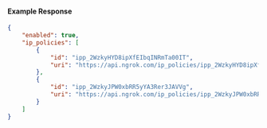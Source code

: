 <!-- Code generated for API Clients. DO NOT EDIT. -->

#### Example Response

```json
{
	"enabled": true,
	"ip_policies": [
		{
			"id": "ipp_2WzkyHYD8ipXfEIbqINRmTa00IT",
			"uri": "https://api.ngrok.com/ip_policies/ipp_2WzkyHYD8ipXfEIbqINRmTa00IT"
		},
		{
			"id": "ipp_2WzkyJPW0xbRR5yYA3Rer3JAVVg",
			"uri": "https://api.ngrok.com/ip_policies/ipp_2WzkyJPW0xbRR5yYA3Rer3JAVVg"
		}
	]
}
```
